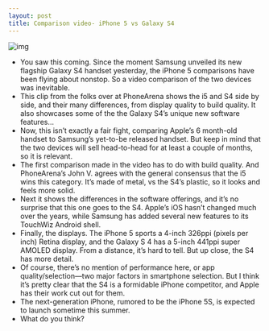 ```yaml
---
layout: post
title: Comparison video- iPhone 5 vs Galaxy S4
---
```

![img](http://media.idownloadblog.com/wp-content/uploads/2013/03/galaxy-s4-iphone-5.png)
* You saw this coming. Since the moment Samsung unveiled its new flagship Galaxy S4 handset yesterday, the iPhone 5 comparisons have been flying about nonstop. So a video comparison of the two devices was inevitable.
* This clip from the folks over at PhoneArena shows the i5 and S4 side by side, and their many differences, from display quality to build quality. It also showcases some of the the Galaxy S4’s unique new software features…
* Now, this isn’t exactly a fair fight, comparing Apple’s 6 month-old handset to Samsung’s yet-to-be released handset. But keep in mind that the two devices will sell head-to-head for at least a couple of months, so it is relevant.
* The first comparison made in the video has to do with build quality. And PhoneArena’s John V. agrees with the general consensus that the i5 wins this category. It’s made of metal, vs the S4’s plastic, so it looks and feels more solid.
* Next it shows the differences in the software offerings, and it’s no surprise that this one goes to the S4. Apple’s iOS hasn’t changed much over the years, while Samsung has added several new features to its TouchWiz Android shell.
* Finally, the displays. The iPhone 5 sports a 4-inch 326ppi (pixels per inch) Retina display, and the Galaxy S 4 has a 5-inch 441ppi super AMOLED display. From a distance, it’s hard to tell. But up close, the S4 has more detail.
* Of course, there’s no mention of performance here, or app quality/selection—two major factors in smartphone selection. But I think it’s pretty clear that the S4 is a formidable iPhone competitor, and Apple has their work cut out for them.
* The next-generation iPhone, rumored to be the iPhone 5S, is expected to launch sometime this summer.
* What do you think?

